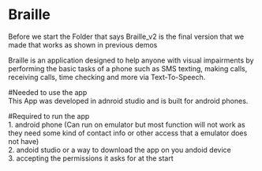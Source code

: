 # Braille
  Before we start the Folder that says Braille_v2 is the final version that we made that works as shown in previous demos<br>
  
  Braille is an application designed to help anyone with visual impairments by performing the basic tasks of a phone such as SMS texting,
  making calls, receiving calls, time checking and more via Text-To-Speech.

  #Needed to use the app <br>
    This App was developed in adnroid studio and is built for android phones.
    
  #Required to run the app <br>
    1. android phone (Can run on emulator but most function will not work as they need some kind of contact info or other access that a emulator does not have)<br>
    2. andoid studio or a way to download the app on you andoid device<br>
    3. accepting the permissions it asks for at the start
